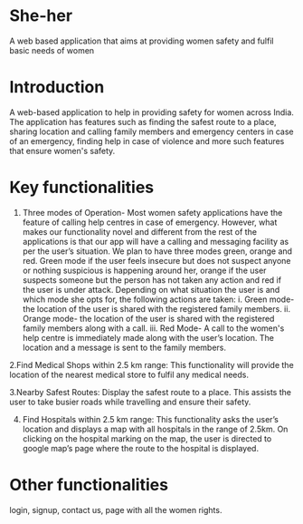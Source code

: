 # She-her
A web based application that aims at providing women safety and fulfil basic needs of women
# Introduction
A web-based application to help in providing safety for women across India. The application has features such as finding the safest route to a place, sharing location and calling family members and emergency centers in case of an emergency, finding help in case of violence and more such features that ensure women's safety. 

# Key functionalities
1. Three modes of Operation- Most women safety applications have the feature of calling help centres in case of emergency. However, what makes our functionality novel and different from the rest of the applications is that our app will have a calling and messaging facility as per the user’s situation. We plan to have three modes green, orange and red. Green mode if the user feels insecure but does not suspect anyone or nothing suspicious is happening around her, orange if the user suspects someone but the person has not taken any action and red if the user is under attack. Depending on what situation the user is and which mode she opts for, the following actions are taken:
      i.  Green mode- the location of the user is shared with the registered family members. 
      ii. Orange mode- the location of the user is shared with the registered family members along with a call. 
      iii. Red Mode- A call to the women's help centre is immediately made along with the user’s location. The location and a message is sent to the family members. 

2.Find Medical Shops within 2.5 km range: This functionality will provide the location of the nearest medical store to fulfil any medical needs.

3.Nearby Safest Routes: Display the safest route to a place. This assists the user to take busier roads while travelling and ensure their safety.

4. Find Hospitals within 2.5 km range: This functionality asks the user’s location and displays a map with all hospitals in the range of 2.5km. On clicking on the hospital marking on the map, the user is directed to google map’s page where the route to the hospital is displayed. 

# Other functionalities
login, signup, contact us, page with all the women rights.

